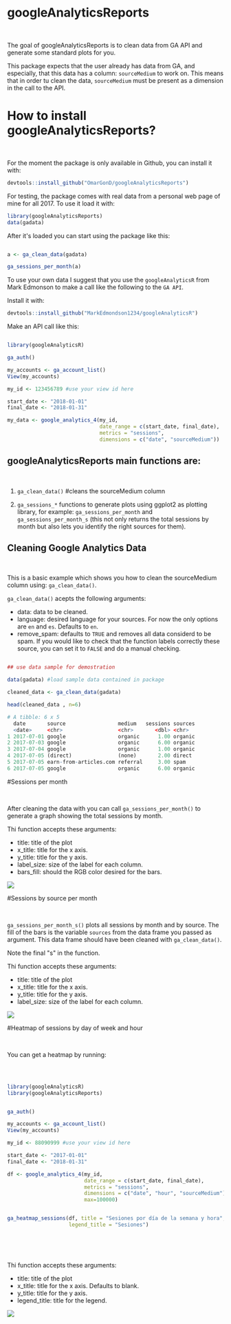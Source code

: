 # googleAnalyticsReports

</br>

The goal of googleAnalyticsReports is to clean data from GA API and generate some standard plots for you.

This package expects that the user already has data from GA, and especially, that this data has a column: `sourceMedium` to work on. This means that in order tu clean the data, `sourceMedium` must be present as a dimension in the call to the API. 

# How to install googleAnalyticsReports?

</br>


For the moment the package is only available in Github, you can install it with:

```r 
devtools::install_github("OmarGonD/googleAnalyticsReports")
```

For testing, the package comes with real data from a personal web page of mine for all 2017. To use it load it with:

```r 
library(googleAnalyticsReports)
data(gadata)
```

After it's loaded you can start using the package like this:

```r 

a <- ga_clean_data(gadata)

ga_sessions_per_month(a)

```

To use your own data I suggest that you use the `googleAnalyticsR` from Mark Edmonson to make a call like the following to the `GA API`. 

Install it with:

```r 
devtools::install_github("MarkEdmondson1234/googleAnalyticsR")
```

Make an API call like this: 

```r 

library(googleAnalyticsR)

ga_auth()

my_accounts <- ga_account_list()
View(my_accounts)

my_id <- 123456789 #use your view id here 

start_date <- "2018-01-01"
final_date <- "2018-01-31"

my_data <- google_analytics_4(my_id, 
                              date_range = c(start_date, final_date),
                              metrics = "sessions",
                              dimensions = c("date", "sourceMedium"))

```



## googleAnalyticsReports main functions are:

</br>


1. `ga_clean_data()`  #cleans the sourceMedium column 

2. `ga_sessions_*` functions to generate plots using ggplot2 as plotting library, for example: `ga_sessions_per_month` and `ga_sessions_per_month_s` (this not only returns the total sessions by month but also lets you identify the right sources for them).



## Cleaning Google Analytics Data

</br>

This is a basic example which shows you how to clean the sourceMedium column using: `ga_clean_data()`.

`ga_clean_data()` acepts the following arguments:

* data: data to be cleaned.
* language: desired language for your sources. For now the only options are `en` and `es`. Defaults to `en`.
* remove_spam: defaults to `TRUE` and removes all data considerd to be spam. If you would like to check that the function labels correctly these source, you can set it to `FALSE` and do a manual checking.





``` r

## use data sample for demostration

data(gadata) #load sample data contained in package

cleaned_data <- ga_clean_data(gadata)

head(cleaned_data , n=6) 

# A tibble: 6 x 5
  date       source                 medium   sessions sources
  <date>     <chr>                  <chr>       <dbl> <chr>       
1 2017-07-01 google                 organic      1.00 organic     
2 2017-07-03 google                 organic      6.00 organic     
3 2017-07-04 google                 organic      1.00 organic     
4 2017-07-05 (direct)               (none)       2.00 direct      
5 2017-07-05 earn-from-articles.com referral     3.00 spam        
6 2017-07-05 google                 organic      6.00 organic

```


#Sessions per month

</br>


After cleaning the data with you can call `ga_sessions_per_month()` to generate a graph showing the total sessions by month. 

Thi function accepts these arguments:

* title: title of the plot
* x_title: title for the x axis.
* y_title: title for the y axis.
* label_size: size of the label for each column.
* bars_fill: should the RGB color desired for the bars.

![](images/sessions_per_month.png)


#Sessions by source per month

</br>


`ga_sessions_per_month_s()` plots all sessions by month and by source. The fill of the bars is the variable `sources` from the data frame you passed as argument. This data frame should have been cleaned with `ga_clean_data()`.

Note the final "s" in the function.

Thi function accepts these arguments:

* title: title of the plot
* x_title: title for the x axis.
* y_title: title for the y axis.
* label_size: size of the label for each column.


![](images/sessions_by_source_per_month.png)


#Heatmap of sessions by day of week and hour

</br>


You can get a heatmap by running:

</br>


```r

library(googleAnalyticsR)
library(googleAnalyticsReports)


ga_auth()

my_accounts <- ga_account_list()
View(my_accounts)

my_id <- 88090999 #use your view id here 

start_date <- "2017-01-01"
final_date <- "2018-01-31"

df <- google_analytics_4(my_id, 
                         date_range = c(start_date, final_date),
                         metrics = "sessions",
                         dimensions = c("date", "hour", "sourceMedium"),
                         max=100000)


ga_heatmap_sessions(df, title = "Sesiones por día de la semana y hora",
                    legend_title = "Sesiones")
                    
```

</br>
</br>

Thi function accepts these arguments:

* title: title of the plot
* x_title: title for the x axis. Defaults to blank.
* y_title: title for the y axis.
* legend_title: title for the legend.

![](images/sessions_heatmap.png)
